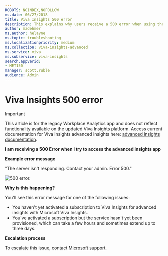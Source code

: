 ```yaml
---
ROBOTS: NOINDEX,NOFOLLOW
ms.date: 06/27/2018
title: Viva Insights 500 error
description: This explains why users receive a 500 error when using the advanced insights app 
author: madehmer
ms.author: helayne
ms.topic: troubleshooting
ms.localizationpriority: medium 
ms.collection: viva-insights-advanced 
ms.service: viva 
ms.subservice: viva-insights 
search.appverid: 
- MET150 
manager: scott.ruble
audience: Admin
---
```


# Viva Insights 500 error


>[!Important]
>This article is for the legacy Workplace Analytics app and does not reflect functionality available on the updated Viva Insights platform. Access current documentation for Viva Insights advanced insights here: [advanced insights documentation](../advanced/introduction-to-advanced-insights.md).

**I am receiving a 500 Error when I try to access the advanced insights app**

**Example error message**

"The server isn't responding. Contact your admin. Error 500."

 ![500 error.](../Images/Wpa-tool-500-error.png)

**Why is this happening?**

You'll see this error message for one of the following issues:

* You haven't yet activated a subscription to Viva Insights for advanced insights with Microsoft Viva Insights.
* You've activated a subscription but the service hasn't yet been provisioned, which can take a few hours and sometimes extend up to three days.

**Escalation process** 

To escalate this issue, contact [Microsoft support](https://support.microsoft.com/contactus/).

